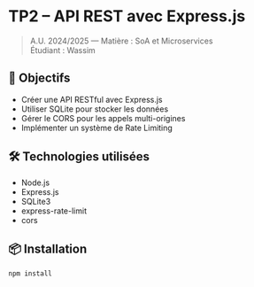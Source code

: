 # TP2 – API REST avec Express.js

> A.U. 2024/2025 — Matière : SoA et Microservices  
> Étudiant : Wassim

## 📌 Objectifs

- Créer une API RESTful avec Express.js
- Utiliser SQLite pour stocker les données
- Gérer le CORS pour les appels multi-origines
- Implémenter un système de Rate Limiting

## 🛠️ Technologies utilisées

- Node.js
- Express.js
- SQLite3
- express-rate-limit
- cors

## 📦 Installation

```bash
npm install

